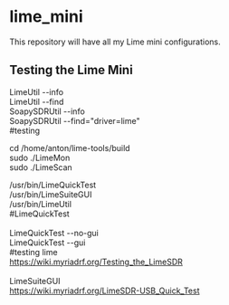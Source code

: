 # lime_mini
This repository will have all my Lime mini configurations.
## Testing the Lime Mini
LimeUtil --info<br>
LimeUtil --find<br>
SoapySDRUtil --info<br>
SoapySDRUtil --find="driver=lime"<br>
#testing<br>

cd /home/anton/lime-tools/build<br>
sudo ./LimeMon<br>
sudo ./LimeScan<br>

/usr/bin/LimeQuickTest<br>
/usr/bin/LimeSuiteGUI<br>
/usr/bin/LimeUtil<br>
#LimeQuickTest<br>
<br>
LimeQuickTest --no-gui<br>
LimeQuickTest --gui<br>
#testing lime<br>
https://wiki.myriadrf.org/Testing_the_LimeSDR<br>
<br>
LimeSuiteGUI<br>
https://wiki.myriadrf.org/LimeSDR-USB_Quick_Test<br>

